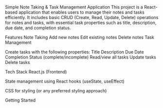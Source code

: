 Simple Note Taking & Task Management Application
This project is a React-based application that enables users to manage their notes and tasks efficiently. It includes basic CRUD (Create, Read, Update, Delete) operations for notes and tasks, with essential task properties such as title, description, due date, and completion status.

Features
Note Taking
Add new notes
Edit existing notes
Delete notes
Task Management

Create tasks with the following properties:
Title
Description
Due Date
Completion Status (complete/incomplete)
Read/view all tasks
Update tasks
Delete tasks

Tech Stack
React.js (Frontend)

State management using React hooks (useState, useEffect)

CSS for styling (or any preferred styling approach)

Getting Started
